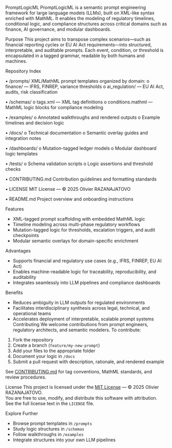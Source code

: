 PromptLogicML
PromptLogicML is a semantic prompt engineering framework for large language models (LLMs), built on XML-like syntax enriched with MathML. It enables the modeling of regulatory timelines, conditional logic, and compliance structures across critical domains such as finance, AI governance, and modular dashboards.

Purpose
This project aims to transpose complex scenarios—such as financial reporting cycles or EU AI Act requirements—into structured, interpretable, and auditable prompts. Each event, condition, or threshold is encapsulated in a tagged grammar, readable by both humans and machines.

Repository Index

•	/prompts/ 
XML/MathML prompt templates organized by domain:
o	finance/ — IFRS, FINREP, variance thresholds
o	ai_regulation/ — EU AI Act, audits, risk classification

•	/schemas/
o	tags.xml — XML tag definitions
o	conditions.mathml — MathML logic blocks for compliance modeling

•	/examples/
o	Annotated walkthroughs and rendered outputs
o	Example timelines and decision logic

•	/docs/
o	Technical documentation
o	Semantic overlay guides and integration notes

•	/dashboards/
o	Mutation-tagged ledger models
o	Modular dashboard logic templates

•	/tests/
o	Schema validation scripts
o	Logic assertions and threshold checks

•	CONTRIBUTING.md 
Contribution guidelines and formatting standards

•	LICENSE 
MIT License — © 2025 Olivier RAZANAJATOVO

•	README.md 
Project overview and onboarding instructions

Features
- XML-tagged prompt scaffolding with embedded MathML logic
- Timeline modeling across multi-phase regulatory workflows
- Mutation-tagged logic for thresholds, escalation triggers, and audit checkpoints
- Modular semantic overlays for domain-specific enrichment

Advantages
- Supports financial and regulatory use cases (e.g., IFRS, FINREP, EU AI Act)
- Enables machine-readable logic for traceability, reproducibility, and auditability
- Integrates seamlessly into LLM pipelines and compliance dashboards

Benefits
- Reduces ambiguity in LLM outputs for regulated environments
- Facilitates interdisciplinary synthesis across legal, technical, and operational teams
- Accelerates deployment of interpretable, scalable prompt systems
Contributing
We welcome contributions from prompt engineers, regulatory architects, and semantic modelers.
To contribute:
1. Fork the repository
2. Create a branch (`feature/my-new-prompt`)
3. Add your files to the appropriate folder
4. Document your logic in `/docs`
5. Submit a pull request with description, rationale, and rendered example

See [CONTRIBUTING.md](CONTRIBUTING.md) for tag conventions, MathML standards, and review procedures.

 License
This project is licensed under the [MIT License](LICENSE) — © 2025 Olivier RAZANAJATOVO.  
You are free to use, modify, and distribute this software with attribution.  
See the full license text in the `LICENSE` file.

Explore Further
- Browse prompt templates in `/prompts`
- Study logic structures in `/schemas`
- Follow walkthroughs in `/examples`
- Integrate structures into your own LLM pipelines

